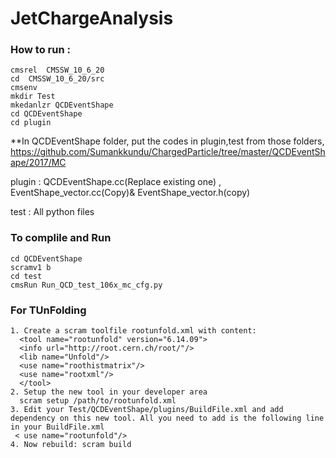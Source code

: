 # JetChargeAnalysis

### How to run :
```
cmsrel  CMSSW_10_6_20
cd  CMSSW_10_6_20/src
cmsenv
mkdir Test
mkedanlzr QCDEventShape
cd QCDEventShape
cd plugin
```
**In QCDEventShape folder, put the codes in plugin,test from those folders,
https://github.com/Sumankkundu/ChargedParticle/tree/master/QCDEventShape/2017/MC

 plugin : QCDEventShape.cc(Replace existing one) , EventShape_vector.cc(Copy)& EventShape_vector.h(copy) 
 
 test : All python files

 ### To complile and Run
 ```
 cd QCDEventShape
 scramv1 b    
 cd test 
 cmsRun Run_QCD_test_106x_mc_cfg.py
```

### For TUnFolding
 ```
1. Create a scram toolfile rootunfold.xml with content:
   <tool name="rootunfold" version="6.14.09">
   <info url="http://root.cern.ch/root/"/>
   <lib name="Unfold"/>
   <use name="roothistmatrix"/>
   <use name="rootxml"/>
   </tool>
2. Setup the new tool in your developer area
   scram setup /path/to/rootunfold.xml
3. Edit your Test/QCDEventShape/plugins/BuildFile.xml and add dependency on this new tool. All you need to add is the following line in your BuildFile.xml
  < use name="rootunfold"/>
4. Now rebuild: scram build

```
